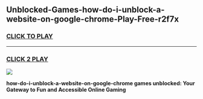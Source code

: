 
## Unblocked-Games-how-do-i-unblock-a-website-on-google-chrome-Play-Free-r2f7x
<h3>
<a href="https://premium76.site?title=how-do-i-unblock-a-website-on-google-chrome&ref=18A1">CLICK TO PLAY</a></h3>
<hr>

<h3>
<a href="https://premium76.site?title=how-do-i-unblock-a-website-on-google-chrome&ref=18A1">CLICK 2 PLAY</a>
  
</h3>

<a href="https://premium76.site?title=how-do-i-unblock-a-website-on-google-chrome&ref=18A1"><img src="https://clearcache.store/games.png"></a>


**how-do-i-unblock-a-website-on-google-chrome games unblocked: Your Gateway to Fun and Accessible Online Gaming**

